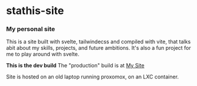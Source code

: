 # stathis-site
### My personal site

This is a site built with svelte, tailwindecss and compiled with vite, that talks abit about my skills, projects, and future ambitions. It's also a fun project for me to play around with svelte.

**This is the dev build**
The "production" build is at
[My Site](https://stathis-kapnidis.cf)

Site is hosted on an old laptop running proxomox, on an LXC container.
